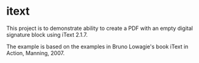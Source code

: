 # itext

This project is to demonstrate ability to create a PDF with an empty digital signature block using iText 2.1.7.

The example is based on the examples in Bruno Lowagie's book iText in Action, Manning, 2007.
